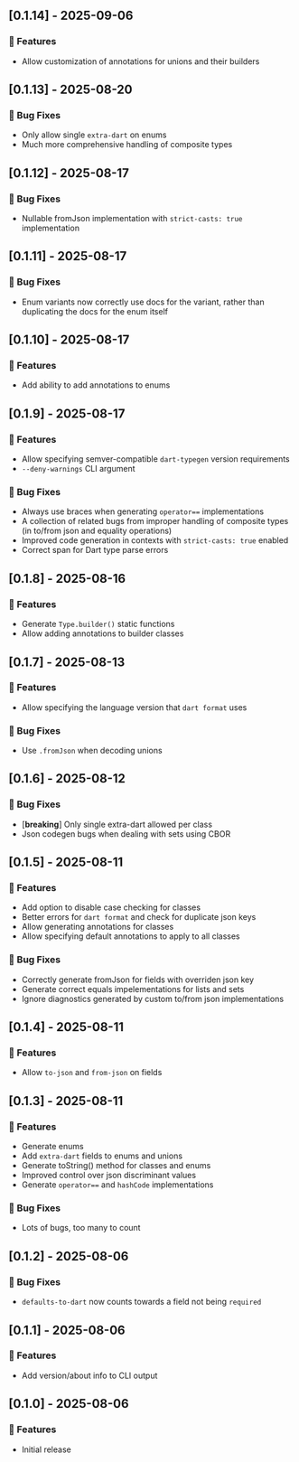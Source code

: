 ## [0.1.14] - 2025-09-06

### 🚀 Features

- Allow customization of annotations for unions and their builders
## [0.1.13] - 2025-08-20

### 🐛 Bug Fixes

- Only allow single `extra-dart` on enums
- Much more comprehensive handling of composite types
## [0.1.12] - 2025-08-17

### 🐛 Bug Fixes

- Nullable fromJson implementation with `strict-casts: true` implementation
## [0.1.11] - 2025-08-17

### 🐛 Bug Fixes

- Enum variants now correctly use docs for the variant, rather than duplicating the docs for the enum itself
## [0.1.10] - 2025-08-17

### 🚀 Features

- Add ability to add annotations to enums
## [0.1.9] - 2025-08-17

### 🚀 Features

- Allow specifying semver-compatible `dart-typegen` version requirements
- `--deny-warnings` CLI argument

### 🐛 Bug Fixes

- Always use braces when generating `operator==` implementations
- A collection of related bugs from improper handling of composite types (in to/from json and equality operations)
- Improved code generation in contexts with `strict-casts: true` enabled
- Correct span for Dart type parse errors
## [0.1.8] - 2025-08-16

### 🚀 Features

- Generate `Type.builder()` static functions
- Allow adding annotations to builder classes
## [0.1.7] - 2025-08-13

### 🚀 Features

- Allow specifying the language version that `dart format` uses

### 🐛 Bug Fixes

- Use `.fromJson` when decoding unions
## [0.1.6] - 2025-08-12

### 🐛 Bug Fixes

- [**breaking**] Only single extra-dart allowed per class
- Json codegen bugs when dealing with sets using CBOR
## [0.1.5] - 2025-08-11

### 🚀 Features

- Add option to disable case checking for classes
- Better errors for `dart format` and check for duplicate json keys
- Allow generating annotations for classes
- Allow specifying default annotations to apply to all classes

### 🐛 Bug Fixes

- Correctly generate fromJson for fields with overriden json key
- Generate correct equals impelementations for lists and sets
- Ignore diagnostics generated by custom to/from json implementations
## [0.1.4] - 2025-08-11

### 🚀 Features

- Allow `to-json` and `from-json` on fields
## [0.1.3] - 2025-08-11

### 🚀 Features

- Generate enums
- Add `extra-dart` fields to enums and unions
- Generate toString() method for classes and enums
- Improved control over json discriminant values
- Generate `operator==` and `hashCode` implementations

### 🐛 Bug Fixes

- Lots of bugs, too many to count
## [0.1.2] - 2025-08-06

### 🐛 Bug Fixes

- `defaults-to-dart` now counts towards a field not being `required`
## [0.1.1] - 2025-08-06

### 🚀 Features

- Add version/about info to CLI output
## [0.1.0] - 2025-08-06

### 🚀 Features

- Initial release

